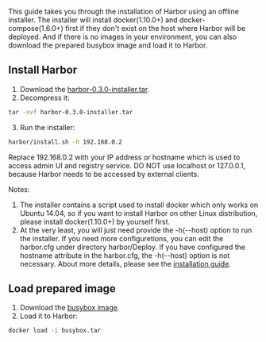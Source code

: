 This guide takes you through the installation of Harbor using an offline installer. The installer will install docker(1.10.0+) and docker-compose(1.6.0+) first if they don't exist on the host where Harbor will be deployed. And if there is no images in your environment, you can also download the prepared busybox image and load it to Harbor.
  
## Install Harbor
1. Download the [harbor-0.3.0-installer.tar](http://bintray.com/xxx/xxx.tar).
2. Decompress it:
```sh
tar -xvf harbor-0.3.0-installer.tar
```  

3. Run the installer:
```sh
harbor/install.sh -h 192.168.0.2
```

Replace 192.168.0.2 with your IP address or hostname which is used to access admin UI and registry service. DO NOT use localhost or 127.0.0.1, because Harbor needs to be accessed by external clients.

Notes:
1. The installer contains a script used to install docker which only works on Ubuntu 14.04, so if you want to install Harbor on other Linux distribution, please install docker(1.10.0+) by yourself first.  
2. At the very least, you will just need provide the -h(--host) option to run the installer. If you need more configuretions, you can edit the harbor.cfg under directory harbor/Deploy. If you have configured the hostname attribute in the harbor.cfg, the -h(--host) option is not necessary. About more details, please see the [installation guide](https://github.com/vmware/harbor/blob/master/docs/installation_guide.md).  

## Load prepared image
1. Download the [busybox image](https://bintray.com/harbor/generic/download_file?file_path=busybox.tar).
2. Load it to Harbor:
```sh
docker load -i busybox.tar 
```